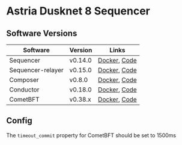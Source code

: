 # Astria Dusknet 8 Sequencer

## Software Versions

|  Software  | Version | Links |
|------------|---------|-------|
| Sequencer  | v0.14.0  | [Docker](http://ghcr.io/astriaorg/sequencer:0.14.0--sequencer), [Code](https://github.com/astriaorg/astria/tree/sequencer-v0.14.0/crates/astria-sequencer) |
| Sequencer-relayer | v0.15.0 | [Docker](http://ghcr.io/astriaorg/sequencer-relayer:0.15.0--sequencer-relayer), [Code](https://github.com/astriaorg/astria/tree/sequencer-relayer-v0.15.0/crates/astria-sequencer-relayer) |
| Composer | v0.8.0 | [Docker](http://ghcr.io/astriaorg/composer:0.8.0--composer), [Code](https://github.com/astriaorg/astria/tree/composer-v0.8.0/crates/astria-composer) |
| Conductor | v0.18.0 | [Docker](http://ghcr.io/astriaorg/conductor:0.18.0--conductor), [Code](https://github.com/astriaorg/astria/tree/conductor-v0.18.0/crates/astria-conductor) |
| CometBFT   | v0.38.x | [Docker](http://docker.io/cometbft/cometbft:v0.38.x), [Code](https://github.com/cometbft/cometbft/tree/v0.38.x) |


## Config

The `timeout_commit` property for CometBFT should be set to 1500ms
